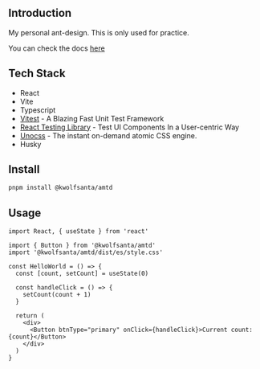## Introduction
My personal ant-design. This is only used for practice.

You can check the docs [here](https://evankwolf.github.io/amtd/)

## Tech Stack
- React
- Vite
- Typescript
- [Vitest](https://vitest.dev/) - A Blazing Fast Unit Test Framework
- [React Testing Library](https://testing-library.com/) - Test UI Components In a User-centric Way
- [Unocss](https://unocss.dev/) - The instant on-demand atomic CSS engine.
- Husky

## Install
```bash
pnpm install @kwolfsanta/amtd
```

## Usage

```tsx
import React, { useState } from 'react'

import { Button } from '@kwolfsanta/amtd'
import '@kwolfsanta/amtd/dist/es/style.css'

const HelloWorld = () => {
  const [count, setCount] = useState(0)

  const handleClick = () => {
    setCount(count + 1)
  }

  return (
    <div>
      <Button btnType="primary" onClick={handleClick}>Current count: {count}</Button>
    </div>
  )
}

```
